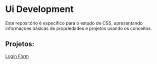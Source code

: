 # Ui Development

Este repositório é especifico para o estudo de CSS, apresentando informaçoes básicas de propriedades e projetos usando os conceitos.

## Projetos:

[Login Form](https://github.com/gabrielroodriz/ui-development/tree/master/ui/LoginForm)



